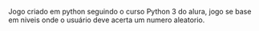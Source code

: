 Jogo criado em python seguindo o curso Python 3 do alura, jogo se base em niveis onde o usuário deve acerta um numero aleatorio.
